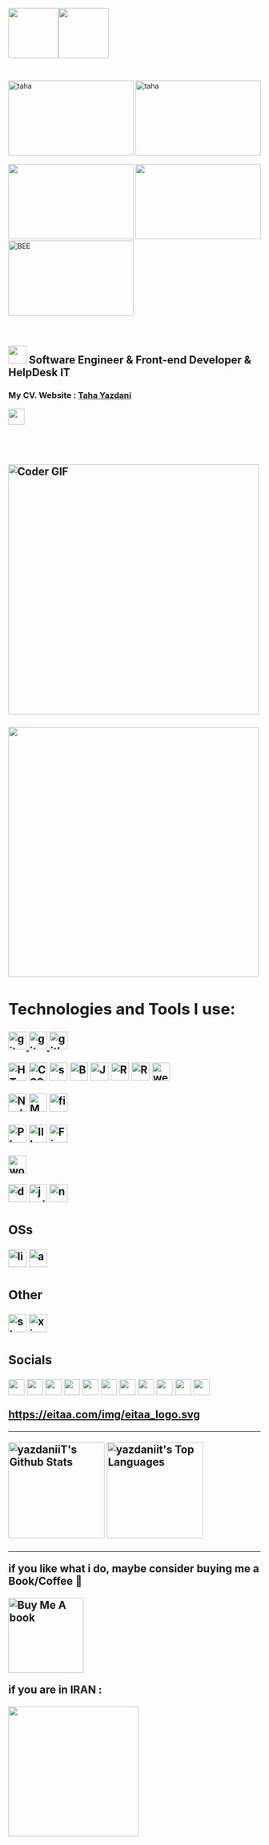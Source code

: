 <img src="https://media3.giphy.com/media/ln7z2eWriiQAllfVcn/200w.webp" width="100"><img src="https://i.giphy.com/media/eNAsjO55tPbgaor7ma/200w.webp" width="100">

<br/>

<img src="https://logos.textgiraffe.com/logos/logo-name/32452515-designstyle-venezia-o.png" alt="taha" width="250" height="150">    <img src="https://logos.textgiraffe.com/logos/logo-name/32452493-designstyle-pastel-o.png" alt="taha" width="250" height="150">

<img src="https://logos.textgiraffe.com/logos/logo-name/32452524-designstyle-venezia-o.png" width="250" height="150">     <img src="https://logos.textgiraffe.com/logos/logo-name/32452542-designstyle-sunset-o.png" width="250" height="150">     <img src="https://media1.giphy.com/media/ayYyMdETDlEMYkicDN/giphy.gif" alt="BEE" width="250" height="150">

<br>

<img src="https://upload.wikimedia.org/wikipedia/commons/f/f8/GNOME_Web_logo_40.png" width="36" height="36"/> Software Engineer & Front-end Developer & HelpDesk IT
---------------------------------
<h3>My CV. Website : <a href="https://tahayazdani.ir" target="_blank">Taha Yazdani</a> </h3> <a href="https://tahayazdani.ir" target="_blank" rel="noreferrer"><img src="https://i.ibb.co/3zrk1Ps/ty.png" width="32" height="32" /></a>

<h2 align="left">
 <abc>

<br>
<br>
   
<img src="https://media0.giphy.com/media/bAQH7WXKqtIBrPs7sR/giphy.gif" alt="Coder GIF" width="500">
<br/>
<br/>

<img src="https://media1.giphy.com/media/ZDTbix65Me1YDNLDF3/giphy.gif" width="500">
  
<h2 align="left">Technologies and Tools I use:</h2>

<p align="left">

<a href="https://code.visualstudio.com/" target="_blank"> <img src="https://upload.wikimedia.org/wikipedia/commons/9/9a/Visual_Studio_Code_1.35_icon.svg" alt="git" width="36" height="36"/> </a> <a href="https://git-scm.com/" target="_blank"> <img src="https://www.vectorlogo.zone/logos/git-scm/git-scm-icon.svg" alt="git" width="36" height="36"/> </a>
<a href="https://github.com/tyazdaniit" target="_blank"> <img src="https://user-images.githubusercontent.com/56879548/186238137-57741b81-576f-4874-bbce-50430c4c9b7b.png" alt="github" width="36" height="36"/> </a>
 
<a href="https://developer.mozilla.org/en-US/docs/Glossary/HTML5" target="_blank" rel="noreferrer"><img src="https://raw.githubusercontent.com/danielcranney/readme-generator/main/public/icons/skills/html5-colored.svg" width="36" height="36" alt="HTML5" /></a>
<a href="https://www.w3.org/TR/CSS/#css" target="_blank" rel="noreferrer"><img src="https://raw.githubusercontent.com/danielcranney/readme-generator/main/public/icons/skills/css3-colored.svg" width="36" height="36" alt="CSS3" /></a>
<a href="https://sass-lang.com/documentation/" target="_blank" rel="noreferrer"><img src="https://user-images.githubusercontent.com/56879548/186238280-94156dda-8af5-400e-a86e-1289257145dc.png" width="36" height="36" alt="sass" /></a>
<a href="https://getbootstrap.com/" target="_blank" rel="noreferrer"><img src="https://raw.githubusercontent.com/danielcranney/readme-generator/main/public/icons/skills/bootstrap-colored.svg" width="36" height="36" alt="Bootstrap" /></a>
<a href="https://developer.mozilla.org/en-US/docs/Web/JavaScript" target="_blank" rel="noreferrer"><img src="https://raw.githubusercontent.com/danielcranney/readme-generator/main/public/icons/skills/javascript-colored.svg" width="36" height="36" alt="Javascript" /></a>
<a href="https://reactjs.org/" target="_blank" rel="noreferrer"><img src="https://raw.githubusercontent.com/danielcranney/readme-generator/main/public/icons/skills/react-colored.svg" width="36" height="36" alt="React" /></a>
<a href="https://reactjs.org/" target="_blank" rel="noreferrer"><img src="https://cdn.cdnlogo.com/logos/r/37/redux.svg" width="36" height="36" alt="React" /></a>
<a href="https://webpack.js.org/" target="_blank"> <img src="https://www.vectorlogo.zone/logos/js_webpack/js_webpack-icon.svg" alt="webpack" width="36" height="36"/> </a>


<a href="https://nodejs.org/en/" target="_blank" rel="noreferrer"><img src="https://raw.githubusercontent.com/danielcranney/readme-generator/main/public/icons/skills/nodejs-colored.svg" width="36" height="36" alt="NodeJS" /></a>
<a href="https://www.mongodb.com/" target="_blank" rel="noreferrer"><img src="https://raw.githubusercontent.com/danielcranney/readme-generator/main/public/icons/skills/mongodb-colored.svg" width="36" height="36" alt="MongoDB" /></a>
<a href="https://firebase.google.com/" target="_blank"> <img src="https://www.vectorlogo.zone/logos/firebase/firebase-icon.svg" alt="firebase" width="36" height="36"/> </a>

<a href="https://www.adobe.com/uk/products/photoshop.html" target="_blank" rel="noreferrer"><img src="https://raw.githubusercontent.com/danielcranney/readme-generator/main/public/icons/skills/photoshop-colored.svg" width="36" height="36" alt="Photoshop" /></a>
<a href="https://www.adobe.com/uk/products/illustrator.html" target="_blank" rel="noreferrer"><img src="https://upload.wikimedia.org/wikipedia/commons/f/fb/Adobe_Illustrator_CC_icon.svg" width="36" height="36" alt="Illustrator" /></a>
<a href="https://www.figma.com/" target="_blank" rel="noreferrer"><img src="https://raw.githubusercontent.com/danielcranney/readme-generator/main/public/icons/skills/figma-colored.svg" width="36" height="36" alt="Figma" /></a>
 
<a href="https://wordpress.com/" target="_blank" rel="noreferrer"><img src="https://user-images.githubusercontent.com/56879548/185807518-3cd45507-9a06-4e88-a46b-6acdebd50194.png" width="36" height="36" alt="wordpress" /></a>
 
<a href="https://www.docker.com" target="_blank" rel="noreferrer"><img src="https://www.vectorlogo.zone/logos/docker/docker-icon.svg" width="36" height="36" alt="docker" /></a> <a href="https://jestjs.io/" target="_blank" rel="noreferrer"><img src="https://www.vectorlogo.zone/logos/jestjsio/jestjsio-icon.svg" width="36" height="36" alt="jest-test" /></a> <a href="https://www.npmjs.com/" target="_blank" rel="noreferrer"><img src="https://www.vectorlogo.zone/logos/npmjs/npmjs-ar21.svg" width="36" height="36" alt="npm" /></a>

### OSs

<a href="https://linux.org/" target="_blank" rel="noreferrer"><img src="https://www.vectorlogo.zone/logos/linux/linux-icon.svg" width="36" height="36" alt="linux" /></a> <a href="https://apple.com/" target="_blank" rel="noreferrer"><img src="https://www.vectorlogo.zone/logos/apple/apple-tile.svg" width="36" height="36" alt="apple" /></a> 

### Other
 
<a href="https://steamcommunity.com/profiles/76561198332056918/" target="_blank" rel="noreferrer"><img src="https://www.vectorlogo.zone/logos/steampowered/steampowered-icon.svg" width="36" height="36" alt="steam" /></a> <a href="https://www.xiaomi.com" target="_blank" rel="noreferrer"><img src="https://www.vectorlogo.zone/logos/mi/mi-icon.svg" width="36" height="36" alt="xiaomi" /></a>

</p>

### Socials

<p align="left"> <a href="http://www.instagram.com/qeshmai" target="_blank" rel="noreferrer"><img src="https://raw.githubusercontent.com/danielcranney/readme-generator/main/public/icons/socials/instagram.svg" width="32" height="32" /></a> <a href="https://www.linkedin.com/in/taha-yazdani-870301125/" target="_blank" rel="noreferrer"><img src="https://raw.githubusercontent.com/danielcranney/readme-generator/main/public/icons/socials/linkedin.svg" width="32" height="32" /></a> <a href="https://www.stackoverflow.com/" target="_blank" rel="noreferrer"><img src="https://raw.githubusercontent.com/danielcranney/readme-generator/main/public/icons/socials/stackoverflow.svg" width="32" height="32" /></a> <a href="https://www.twitter.com" target="_blank" rel="noreferrer"><img src="https://raw.githubusercontent.com/danielcranney/readme-generator/main/public/icons/socials/twitter.svg" width="32" height="32" /></a> <a href="https://discord.com" target="_blank" rel="noreferrer"><img src="https://user-images.githubusercontent.com/56879548/185801142-f2fe3811-dd4b-4ea9-9366-e17e683d200a.png" width="32" height="32" /></a> <a href="https://wa.me/+989368170917" target="_blank" rel="noreferrer"><img src="https://user-images.githubusercontent.com/56879548/185801217-2da3b9c2-8e3e-45ed-a14c-f8e8d8721144.png" width="32" height="32" /></a> <a href="https://t.me/qeshmai" target="_blank" rel="noreferrer"><img src="https://user-images.githubusercontent.com/56879548/185801233-56a347cd-ba58-425d-8569-496827058382.png" width="32" height="32" /></a> <a href="mailto:tahayazdaniit@gmail.com" target="_blank" rel="noreferrer"><img src="https://user-images.githubusercontent.com/56879548/185801288-bb747575-9abb-498e-a8ad-b786dd55ca0b.png" width="32" height="32" /></a> <a href="https://youtube.com" target="_blank" rel="noreferrer"><img src="https://www.vectorlogo.zone/logos/youtube/youtube-icon.svg" width="32" height="32" /></a> <a href="https://eitaa.com/qeshmai" target="_blank" rel="noreferrer"><img src="https://eitaa.com/img/eitaa_logo.svg" width="32" height="32" /></a> <a href="https://rubika.ir/qeshmai" target="_blank" rel="noreferrer"><img src="https://rubika.ir/static/images/logos/minimal/minimal.png" width="32" height="32" /></a></p>


  https://eitaa.com/img/eitaa_logo.svg
<hr/>
 
  
<a href="https://github.com/yazdaniit/github-readme-stats"><img alt="yazdaniiT's Github Stats" src="https://denvercoder1-github-readme-stats.vercel.app/api/?username=yazdaniit&show_icons=true&include_all_commits=true&count_private=true&theme=react&hide_border=true&bg_color=1F222E&title_color=F85D7F&icon_color=F8D866" height="192px"/></a>
  <a href="https://github.com/yazdaniit/github-readme-stats"><img alt="yazdaniit's Top Languages" src="https://github-readme-stats.vercel.app/api/top-langs/?username=yazdaniit&langs_count=8&layout=compact&theme=react&hide_border=true&bg_color=1F222E&title_color=F85D7F&icon_color=F8D866&hide=Jupyter%20Notebook" height="192px"/></a>
  
<hr/>
  
if you like what i do, maybe consider buying me a Book/Coffee 🥺

<a href="https://www.buymeacoffee.com/tyazdani72" target="_blank"><img src="https://cdn.buymeacoffee.com/buttons/v2/default-red.png" alt="Buy Me A book" width="150" ></a>
  
if you are in IRAN :

<a href="http://www.coffeete.ir/tyazdaniit">
       <img src="http://www.coffeete.ir/images/buttons/lemonchiffon.png" style="width:260px;" />
</a>
